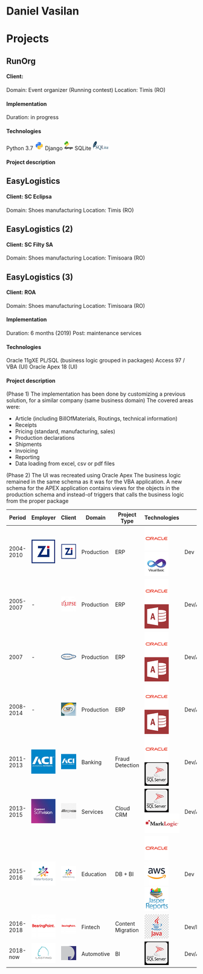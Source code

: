 # Daniel Vasilan



# Projects

## RunOrg

#### Client: 
Domain: Event organizer (Running contest)
Location: Timis (RO)

#### Implementation
Duration: in progress
 
#### Technologies
 Python 3.7 ![Python](media/python_logo_24_24.png)
 Django ![Django](media/django_logo_24_24.png) 
 SQLite ![Sqlite](media/sqlite_logo_43_24.png)

#### Project description


## EasyLogistics

#### Client: SC Eclipsa
Domain: Shoes manufacturing
Location: Timis (RO)

## EasyLogistics (2)

#### Client: SC Filty SA
Domain: Shoes manufacturing
Location: Timisoara (RO)


## EasyLogistics (3)

#### Client: ROA
Domain: Shoes manufacturing
Location: Timisoara (RO)

#### Implementation
Duration: 6 months (2019)
Post: maintenance services

#### Technologies
Oracle 11gXE
PL/SQL (business logic grouped in packages)
Access 97 / VBA (UI)
Oracle Apex 18 (UI)

#### Project description

(Phase 1) 
The implementation has been done by customizing a previous solution, for a similar company (same business domain)
The covered areas were: 
* Article (including BillOfMaterials, Routings, technical information)
* Receipts
* Pricing (standard, manufacturing, sales)
* Production declarations
* Shipments
* Invoicing
* Reporting
* Data loading from excel, csv or pdf files 

(Phase 2) 
The UI was recreated using Oracle Apex
The business logic remained in the same schema as it was for the VBA application.
A new schema for the APEX application contains views for the objects in the production schema and instead-of triggers that calls the business logic from the proper package


|Period|Employer|Client|Domain|Project Type|Technologies|Role|
|---|---|---|---|---|---|--|
|2004-2010|![Zoppas](media/comp/zi_64.png)|![Zoppas](media/comp/zi_64.png)|Production|ERP|![Oracle](media/tech/oracle_64.png) ![VB](media/tech/vb_64.png)|Dev|
|2005-2007|-|![Eclipsa](media/comp/ecl_64.png)|Production|ERP|![Oracle](media/tech/oracle_64.png) ![VBA](media/tech/vba_64.png)|Dev/Arch|
|2007|-|![Clagi](media/comp/clg_64.png)|Production|ERP|![Oracle](media/tech/oracle_64.png) ![VBA](media/tech/vba_64.png)|Dev/Arch|
|2008-2014|-|![Filty](media/comp/fty_64.png)|Production|ERP|![Oracle](media/tech/oracle_64.png) ![VBA](media/tech/vba_64.png)|Dev/Arch|
|2011-2013|![ACI](media/comp/aci_64.png)|![ACI](media/comp/aci_64.png)|Banking|Fraud Detection|![Oracle](media/tech/oracle_64.png) ![Sqlite](media/tech/sqlserver_64.png)|Dev/Arch/Lead|
|2013-2015|![Softvision](media/comp/sv_64.png)|![SnapOn](media/comp/so_64.png)|Services|Cloud CRM|![SqlServer](media/tech/sqlserver_64.png) ![MarkLogic](media/tech/mark_64.png)|Dev/Arch|
|2015-2016|![Waterford](media/comp/wtf_64.png)|![Waterford](media/comp/wtf_64.png)|Education|DB + BI|![Oracle](media/tech/oracle_64.png) ![AWS](media/tech/aws_64.png) ![Jasper](media/tech/jasper_64.png)|Dev|
|2016-2018|![BearingPoint](media/comp/BP_64.png)|![BearingPoint](media/comp/BP_64.png)|Fintech|Content Migration|![Java](media/tech/java_64.png)|Dev/Manager|
|2018-now|![Lasting](media/comp/LST_64.png)|![DE](media/comp/DE_64.png)|Automotive|BI|![SQLServer](media/tech/sqlserver_64.png)|Dev/Arch|
